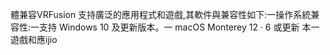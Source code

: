 體兼容VRFusion 支持廣泛的應用程式和遊戲,其軟件與兼容性如下:一操作系統兼容性:一支持 Windows 10 及更新版本。一 macOS Monterey 12 · 6 或更新
本一遊戲和應ijio
